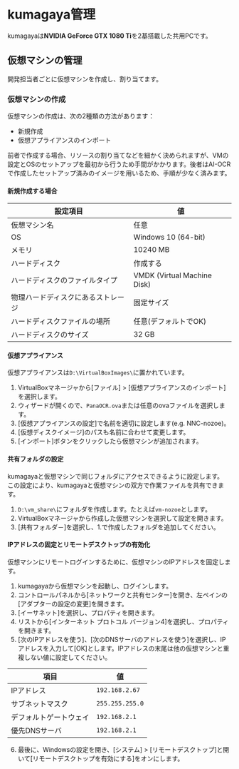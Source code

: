 # kumagaya管理
kumagayaは**NVIDIA GeForce GTX 1080 Ti**を2基搭載した共用PCです。

## 仮想マシンの管理
開発担当者ごとに仮想マシンを作成し、割り当てます。

### 仮想マシンの作成
仮想マシンの作成は、次の2種類の方法があります：
- 新規作成
- 仮想アプライアンスのインポート

前者で作成する場合、リソースの割り当てなどを細かく決められますが、VMの設定とOSのセットアップを最初から行うため手間がかかります。後者はAI-OCRで作成したセットアップ済みのイメージを用いるため、手順が少なく済みます。

#### 新規作成する場合
|設定項目|値|
|---|---|
|仮想マシン名|任意|
|OS|Windows 10 (64-bit)|
|メモリ|10240 MB|
|ハードディスク|作成する|
|ハードディスクのファイルタイプ|VMDK (Virtual Machine Disk)|
|物理ハードディスクにあるストレージ|固定サイズ|
|ハードディスクファイルの場所|任意(デフォルトでOK)|
|ハードディスクのサイズ|32 GB|


#### 仮想アプライアンス
仮想アプライアンスは`D:\VirtualBoxImages\`に置かれています。
1. VirtualBoxマネージャから[ファイル] > [仮想アプライアンスのインポート]を選択します。
2. ウィザードが開くので、`PanaOCR.ova`または任意のovaファイルを選択します。
3. [仮想アプライアンスの設定]で名前を適切に設定します(e.g. NNC-nozoe)。
4. [仮想ディスクイメージ]のパスも名前に合わせて変更します。
5. [インポート]ボタンをクリックしたら仮想マシンが追加されます。

#### 共有フォルダの設定
kumagayaと仮想マシンで同じフォルダにアクセスできるように設定します。  
この設定により、kumagayaと仮想マシンの双方で作業ファイルを共有できます。
1. `D:\vm_share\`にフォルダを作成します。たとえば`vm-nozoe`とします。
2. VirtualBoxマネージャから作成した仮想マシンを選択して設定を開きます。
3. [共有フォルダ－]を選択し、1.で作成したフォルダを追加してください。

#### IPアドレスの固定とリモートデスクトップの有効化
仮想マシンにリモートログインするために、仮想マシンのIPアドレスを固定します。
1. kumagayaから仮想マシンを起動し、ログインします。
2. コントロールパネルから[ネットワークと共有センター]を開き、左ペインの[アダプターの設定の変更]を開きます。
3. [イーサネット]を選択し、プロパティを開きます。
4. リストから[インターネット プロトコル バージョン4]を選択し、プロパティを開きます。
5. [次のIPアドレスを使う]、[次のDNSサーバのアドレスを使う]を選択し、IPアドレスを入力して[OK]とします。IPアドレスの末尾は他の仮想マシンと重複しない値に設定してください。

|項目|値|
|---|---|
|IPアドレス|`192.168.2.67`|
|サブネットマスク|`255.255.255.0`|
|デフォルトゲートウェイ|`192.168.2.1`|
|優先DNSサーバ|`192.168.2.1`|

6. 最後に、Windowsの設定を開き、[システム] > [リモートデスクトップ]と開いて[リモートデスクトップを有効にする]をオンにします。
